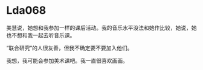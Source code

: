 # Lda068

美慧说，她想和我参加一样的课后活动。我的音乐水平没法和她作比较，她说，她也不想和我一起去听音乐课。



“联合研究”的人很友善，但我不确定要不要加入他们。



我想，我可能会参加美术课吧。我一直很喜欢画画。